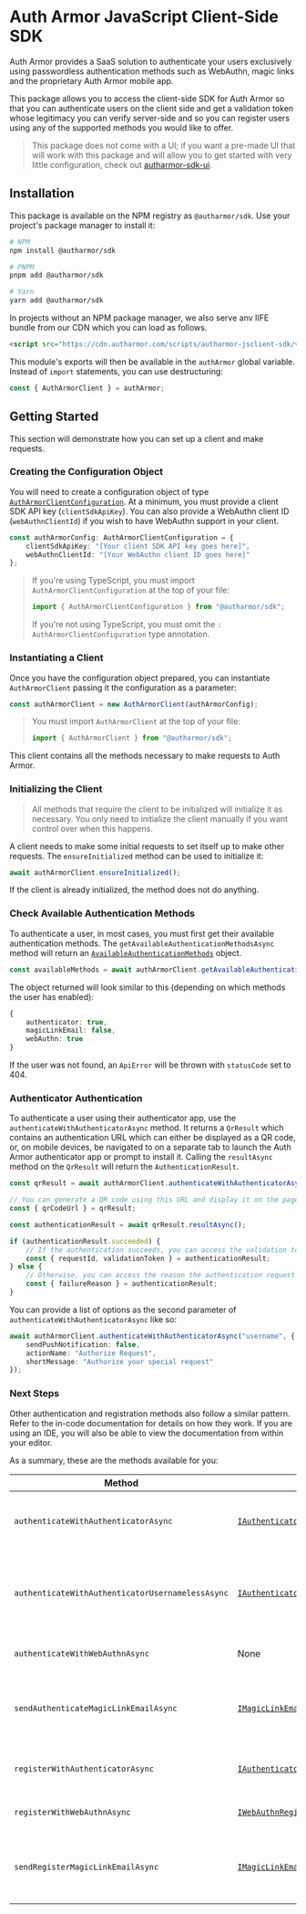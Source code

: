 # Auth Armor JavaScript Client-Side SDK

Auth Armor provides a SaaS solution to authenticate your users exclusively using passwordless authentication methods such as WebAuthn, magic links and the proprietary Auth Armor mobile app.

This package allows you to access the client-side SDK for Auth Armor so that you can authenticate users on the client side and get a validation token whose legitimacy you can verify server-side and so you can register users using any of the supported methods you would like to offer.

> This package does not come with a UI; if you want a pre-made UI that will work with this package and will allow you to get started with very little configuration, check out [autharmor-sdk-ui](https://github.com/AuthArmor/autharmor-jsclient-sdk-ui).

## Installation

This package is available on the NPM registry as `@autharmor/sdk`. Use your project's package manager to install it:

```sh
# NPM
npm install @autharmor/sdk

# PNPM
pnpm add @autharmor/sdk

# Yarn
yarn add @autharmor/sdk
```

In projects without an NPM package manager, we also serve anv IIFE bundle from our CDN which you can load as follows.

```html
<script src="https://cdn.autharmor.com/scripts/autharmor-jsclient-sdk/v4.0.0/autharmor-sdk.js"></script>
```

This module's exports will then be available in the `authArmor` global variable. Instead of `import` statements, you can use destructuring:

```js
const { AuthArmorClient } = authArmor;
```

## Getting Started

This section will demonstrate how you can set up a client and make requests.

### Creating the Configuration Object

You will need to create a configuration object of type [`AuthArmorClientConfiguration`](./src/client/config/AuthArmorClientConfiguration.ts). At a minimum, you must provide a client SDK API key (`clientSdkApiKey`). You can also provide a WebAuthn client ID (`webAuthnClientId`) if you wish to have WebAuthn support in your client.

```ts
const authArmorConfig: AuthArmorClientConfiguration = {
    clientSdkApiKey: "[Your client SDK API key goes here]",
    webAuthnClientId: "[Your WebAuthn client ID goes here]"
};
```

> If you're using TypeScript, you must import `AuthArmorClientConfiguration` at the top of your file:
> ```ts
> import { AuthArmorClientConfiguration } from "@autharmor/sdk";
> ```
>
> If you're not using TypeScript, you must omit the `: AuthArmorClientConfiguration` type annotation.

### Instantiating a Client

Once you have the configuration object prepared, you can instantiate `AuthArmorClient` passing it the configuration as a parameter:

```ts
const authArmorClient = new AuthArmorClient(authArmorConfig);
```

> You must import `AuthArmorClient` at the top of your file:
> ```ts
> import { AuthArmorClient } from "@autharmor/sdk";
> ```

This client contains all the methods necessary to make requests to Auth Armor.

### Initializing the Client

> All methods that require the client to be initialized will initialize it as necessary. You only need to initialize the client manually if you want control over when this happens.

A client needs to make some initial requests to set itself up to make other requests. The `ensureInitialized` method can be used to initialize it:

```ts
await authArmorClient.ensureInitialized();
```

If the client is already initialized, the method does not do anything.

### Check Available Authentication Methods

To authenticate a user, in most cases, you must first get their available authentication methods. The `getAvailableAuthenticationMethodsAsync` method will return an [`AvailableAuthenticationMethods`](./src/client/models/AuthenticationMethod.ts) object.

```ts
const availableMethods = await authArmorClient.getAvailableAuthenticationMethodsAsync("username");
```

The object returned will look similar to this (depending on which methods the user has enabled):

```ts
{
    authenticator: true,
    magicLinkEmail: false,
    webAuthn: true
}
```

If the user was not found, an `ApiError` will be thrown with `statusCode` set to 404.

### Authenticator Authentication

To authenticate a user using their authenticator app, use the `authenticateWithAuthenticatorAsync` method. It returns a `QrResult` which contains an authentication URL which can either be displayed as a QR code, or, on mobile devices, be navigated to on a separate tab to launch the Auth Armor authenticator app or prompt to install it. Calling the `resultAsync` method on the `QrResult` will return the `AuthenticationResult`.

```ts
const qrResult = await authArmorClient.authenticateWithAuthenticatorAsync("username");

// You can generate a QR code using this URL and display it on the page.
const { qrCodeUrl } = qrResult;

const authenticationResult = await qrResult.resultAsync();

if (authenticationResult.succeeded) {
    // If the authentication succeeds, you can access the validation token. Send it to the server for validation.
    const { requestId, validationToken } = authenticationResult;
} else {
    // Otherwise, you can access the reason the authentication request failed.
    const { failureReason } = authenticationResult;
}
```

You can provide a list of options as the second parameter of `authenticateWithAuthenticatorAsync` like so:
```ts
await authArmorClient.authenticateWithAuthenticatorAsync("username", {
    sendPushNotification: false,
    actionName: "Authorize Request",
    shortMessage: "Authorize your special request"
});
```

### Next Steps

Other authentication and registration methods also follow a similar pattern. Refer to the in-code documentation for details on how they work. If you are using an IDE, you will also be able to view the documentation from within your editor.

As a summary, these are the methods available for you:

| **Method**                                       | **Options Object**                                                                              | **Return Type**                           | **Description**                                                                |
|--------------------------------------------------|-------------------------------------------------------------------------------------------------|-------------------------------------------|--------------------------------------------------------------------------------|
| `authenticateWithAuthenticatorAsync`             | [`IAuthenticatorUserSpecificAuthenticateOptions`](./src/client/options/IAuthenticateOptions.ts) | `Promise<QrResult<AuthenticationResult>>` | Authenticates a user using their authenticator app.                            |
| `authenticateWithAuthenticatorUsernamelessAsync` | [`IAuthenticatorUsernamelessAuthenticateOptions`](./src/client/options/IAuthenticateOptions.ts) | `Promise<QrResult<AuthenticationResult>>` | Authenticates a user using an authenticator QR code that is not user-specific. |
| `authenticateWithWebAuthnAsync`                  | None                                                                                            | `Promise<AuthenticationResult>`           | Authenticates a user using WebAuthn.                                           |
| `sendAuthenticateMagicLinkEmailAsync`            | [`IMagicLinkEmailAuthenticateOptions`](./src/client/options/IAuthenticateOptions.ts)            | `Promise<void>`                           | Sends an authentication magic link to the user's email address.                |
| `registerWithAuthenticatorAsync`                 | [`IAuthenticatorRegisterOptions`](./src/client/options/IRegisterOptions.ts)                     | `Promise<QrResult<RegistrationResult>>`   | Registers a user using an authenticator QR code.                               |
| `registerWithWebAuthnAsync`                      | [`IWebAuthnRegisterOptions`](./src/client/options/IRegisterOptions.ts)                          | `Promise<RegistrationResult>`             | Registers a user using WebAuthn.                                               |
| `sendRegisterMagicLinkEmailAsync`                | [`IMagicLinkEmailRegisterOptions`](./src/client/options/IRegisterOptions.ts)                    | `Promise<void>`                           | Sends a registration magic link to the user's email address.                   |
